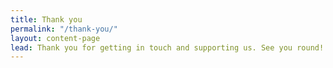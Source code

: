 ```yaml
---
title: Thank you
permalink: "/thank-you/"
layout: content-page
lead: Thank you for getting in touch and supporting us. See you round!
---
```



